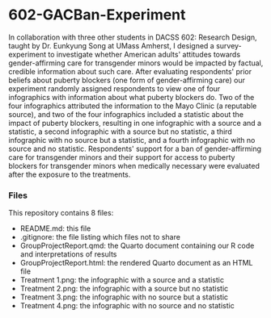 # 602-GACBan-Experiment
In collaboration with three other students in DACSS 602: Research Design, taught by Dr. Eunkyung Song at UMass Amherst, I designed a survey-experiment to investigate whether American adults' attitudes towards gender-affirming care for transgender minors would be impacted by factual, credible information about such care. After evaluating respondents' prior beliefs about puberty blockers (one form of gender-affirming care) our experiment randomly assigned respondents to view one of four infographics with information about what puberty blockers do. Two of the four infographics attributed the information to the Mayo Clinic (a reputable source), and two of the four infographics included a statistic about the impact of puberty blockers, resulting in one infographic with a source and a statistic, a second infographic with a source but no statistic, a third infographic with no source but a statistic, and a fourth infographic with no source and no statistic. Respondents' support for a ban of gender-affirming care for transgender minors and their support for access to puberty blockers for transgender minors when medically necessary were evaluated after the exposure to the treatments.

### Files
This repository contains 8 files:
- README.md: this file
- .gitignore: the file listing which files not to share
- GroupProjectReport.qmd: the Quarto document containing our R code and interpretations of results
- GroupProjectReport.html: the rendered Quarto document as an HTML file
- Treatment 1.png: the infographic with a source and a statistic
- Treatment 2.png: the infographic with a source but no statistic
- Treatment 3.png: the infographic with no source but a statistic
- Treatment 4.png: the infographic with no source and no statistic
